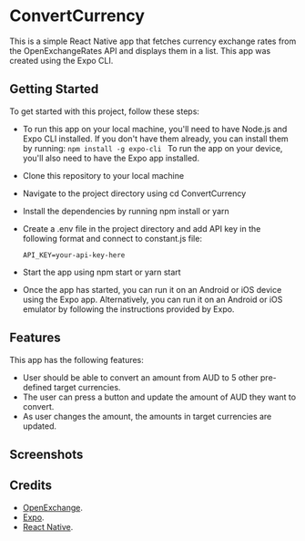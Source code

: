 # ConvertCurrency
This is a simple React Native app that fetches currency exchange rates from the OpenExchangeRates API and displays them in a list. This app was created using the Expo CLI.
## Getting Started
To get started with this project, follow these steps:
- To run this app on your local machine, you'll need to have Node.js and Expo CLI installed. If you don't have them already, you can install them by running:
  ```npm install -g expo-cli ```
  To run the app on your device, you'll also need to have the Expo app installed.

- Clone this repository to your local machine

- Navigate to the project directory using cd ConvertCurrency

- Install the dependencies by running npm install or yarn

- Create a .env file in the project directory and add API key in the following format and connect to constant.js file:

  ``` API_KEY=your-api-key-here ```

- Start the app using npm start or yarn start

- Once the app has started, you can run it on an Android or iOS device using the Expo app. Alternatively, you can run it on an Android or iOS emulator by following the instructions provided by Expo.

## Features
This app has the following features:
- User should be able to convert an amount from AUD to 5 other pre-defined target currencies.
- The user can press a button and update the amount of AUD they want to convert.
- As user changes the amount, the amounts in target currencies are updated.

## Screenshots

## Credits
- [OpenExchange](https://openexchangerates.org/).
- [Expo](https://expo.dev/).
- [React Native](https://reactnative.dev/).

